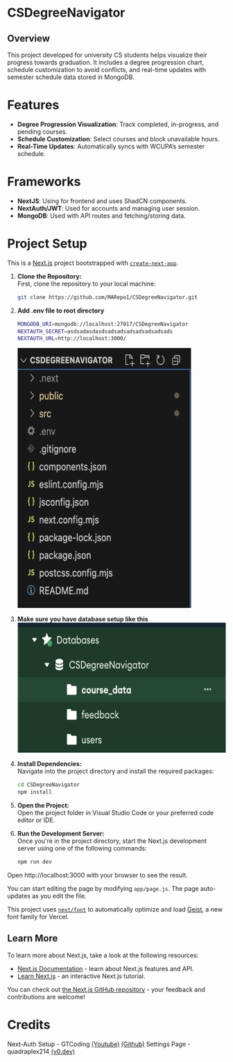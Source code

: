 # CSDegreeNavigator


## Overview

This project developed for university CS students helps visualize their progress towards graduation. It includes a degree progression chart, schedule customization to avoid conflicts, and real-time updates with semester schedule data stored in MongoDB.


# Features

- **Degree Progression Visualization**: Track completed, in-progress, and pending courses.
- **Schedule Customization**: Select courses and block unavailable hours.
- **Real-Time Updates**: Automatically syncs with WCUPA’s semester schedule.

# Frameworks

- **NextJS**: Using for frontend and uses ShadCN components.
- **NextAuth/JWT**: Used for accounts and managing user session.
- **MongoDB**: Used with API routes and fetching/storing data.

# Project Setup

This is a [Next.js](https://nextjs.org) project bootstrapped with [`create-next-app`](https://github.com/vercel/next.js/tree/canary/packages/create-next-app).

1.  **Clone the Repository:**  
    First, clone the repository to your local machine:
        
    ```bash
    git clone https://github.com/MARepo1/CSDegreeNavigator.git
    ```

3.  **Add .env file to root directory**
    
    ```bash
    MONGODB_URI=mongodb://localhost:27017/CSDegreeNavigator
    NEXTAUTH_SECRET=asdsadasdasdsadsadsadsadsadsadsads
    NEXTAUTH_URL=http://localhost:3000/
    ```

    <img src="./_resources/2.png" alt="Screenshot 2025-04-26 at 3.23.47 PM.png" width="400" height="600" class="jop-noMdConv">
    
4.  **Make sure you have database setup like this**  
    **<img src="./_resources/1.png" width="600" height="300" class="jop-noMdConv">**
    
5.  **Install Dependencies:**  
    Navigate into the project directory and install the required packages:
    
    ```bash
    cd CSDegreeNavigator
    npm install
    ```
    
6.  **Open the Project:**  
    Open the project folder in Visual Studio Code or your preferred code editor or IDE.
    
7.  **Run the Development Server:**  
    Once you're in the project directory, start the Next.js development server using one of the following commands:
    
    ```bash
    npm run dev
    ```
    

Open http://localhost:3000 with your browser to see the result.

You can start editing the page by modifying `app/page.js`. The page auto-updates as you edit the file.

This project uses [`next/font`](https://nextjs.org/docs/app/building-your-application/optimizing/fonts) to automatically optimize and load [Geist](https://vercel.com/font), a new font family for Vercel.

## Learn More

To learn more about Next.js, take a look at the following resources:

- [Next.js Documentation](https://nextjs.org/docs) - learn about Next.js features and API.
- [Learn Next.js](https://nextjs.org/learn) - an interactive Next.js tutorial.

You can check out [the Next.js GitHub repository](https://github.com/vercel/next.js) - your feedback and contributions are welcome!


# Credits

Next-Auth Setup - GTCoding [(Youtube)](https://www.youtube.com/watch?v=PEMfsqZ2-As) [(Github)](https://github.com/Godsont/auth-with-credentials)
Settings Page - quadraplex214 [(v0.dev)](https://v0.dev/t/Zibpj5vjrG5)
